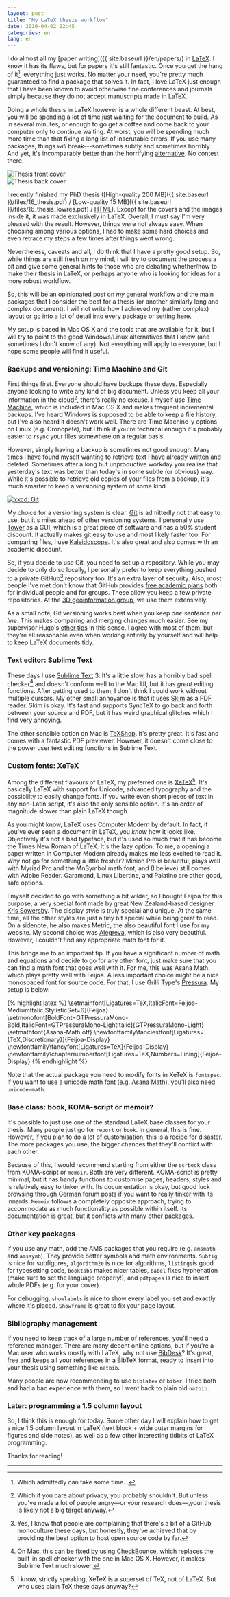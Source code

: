 ```yaml
---
layout: post
title: "My LaTeX thesis workflow"
date: 2016-04-02 22:45
categories: en
lang: en
---
```


I do almost all my [paper writing]({{ site.baseurl }}/en/papers/) in [LaTeX](http://latex-project.org). I know it has its flaws, but for papers it's still fantastic. Once you get the hang of it[^1], everything just works. No matter your need, you're pretty much guaranteed to find a package that solves it. In fact, I love LaTeX just enough that I have been known to avoid otherwise fine conferences and journals simply because they do not accept manuscripts made in LaTeX.

Doing a whole thesis in LaTeX however is a whole different beast. At best, you will be spending a lot of time just waiting for the document to build. As in several minutes, or enough to go get a coffee and come back to your computer only to continue waiting. At worst, you will be spending much more time than that fixing a long list of inscrutable errors. If you use many packages, things *will* break---sometimes subtly and sometimes horribly. And yet, it's incomparably better than the horrifying [alternative](https://en.wikipedia.org/wiki/Microsoft_Word). No contest there.

<div class="row">
	<div class="col-sm-6 col-xs-6"><img src="{{ site.baseurl }}/img/blog/thesis-cover.jpg" class="img-responsive" alt="Thesis front cover" /></div>
	<div class="col-sm-6 col-xs-6"><img src="{{ site.baseurl }}/img/blog/thesis-cover-back.jpg" class="img-responsive" alt="Thesis back cover" /></div>
</div>

I recently finished my PhD thesis ([High-quality 200 MB]({{ site.baseurl }}/files/16_thesis.pdf) / [Low-quality 15 MB]({{ site.baseurl }}/files/16_thesis_lowres.pdf) / [HTML](https://3d.bk.tudelft.nl/ken/en/thesis/)). Except for the covers and the images inside it, it was made exclusively in LaTeX. Overall, I must say I'm very pleased with the result. However, things were not always easy. When choosing among various options, I had to make some hard choices and even retrace my steps a few times after things went wrong.

Nevertheless, caveats and all, I do think that I have a pretty good setup. So, while things are still fresh on my mind, I will try to document the process a bit and give some general hints to those who are debating whether/how to make their thesis in LaTeX, or perhaps anyone who is looking for ideas for a more robust workflow.

So, this will be an opinionated post on *my* general workflow and the main packages that I consider the best for a thesis (or another similarly long and complex document). I will not write how I achieved my (rather complex) layout or go into a lot of detail into every package or setting here.

My setup is based in Mac OS X and the tools that are available for it, but I will try to point to the good Windows/Linux alternatives that I know (and sometimes I don't know of any). Not everything will apply to everyone, but I hope some people will find it useful.

### Backups and versioning: Time Machine and Git

First things first. Everyone should have backups these days. Especially anyone looking to write any kind of big document. Unless you keep all your information in the cloud[^2], there's really no excuse. I myself use [Time Machine](https://en.wikipedia.org/wiki/Time_Machine_(OS_X)), which is included in Mac OS X and makes frequent incremental backups. I've heard Windows is supposed to be able to keep a file history, but I've also heard it doesn't work well. There are Time Machine-y options on Linux (e.g. Cronopete), but I think if you're technical enough it's probably easier to `rsync` your files somewhere on a regular basis.

However, simply having a backup is sometimes not good enough. Many times I have found myself wanting to retrieve text I have already written and deleted. Sometimes after a long but unproductive workday you realise that yesterday's text was better than today's in some subtle (or obvious) way. While it's possible to retrieve old copies of your files from a backup, it's much smarter to keep a versioning system of some kind.

<a href="http://xkcd.com/1597/"><img src="http://imgs.xkcd.com/comics/git.png" class="img-responsive center-block" alt="xkcd: Git"></a>

My choice for a versioning system is clear. [Git](https://git-scm.com) is admittedly not that easy to use, but it's miles ahead of other versioning systems. I personally use [Tower](https://www.git-tower.com) as a GUI, which is a great piece of software and has a 50% student discount. It actually makes git easy to use and most likely faster too. For comparing files, I use [Kaleidoscope](http://www.kaleidoscopeapp.com). It's also great and also comes with an academic discount.

So, if you decide to use Git, you need to set up a repository. While you may decide to only do so locally, I personally prefer to keep everything pushed to a private GitHub[^3] repository too. It's an extra layer of security. Also, most people I've met don't know that GitHub provides [free academic plans](https://education.github.com) both for individual people and for groups. These allow you keep a few private repositories. At the [3D geoinformation group](https://3d.bk.tudelft.nl), we use them extensively.

As a small note, Git versioning works best when you keep *one sentence per line*. This makes comparing and merging changes much easier. See my supervisor Hugo's [other tips](https://3d.bk.tudelft.nl/hledoux/blog/rules-happy-latex/) in this sense. I agree with most of them, but they're all reasonable even when working entirely by yourself and will help to keep LaTeX documents tidy.

### Text editor: Sublime Text

These days I use [Sublime Text](https://www.sublimetext.com) 3. It's a little slow, has a horribly bad spell checker[^4] and doesn't conform well to the Mac UI, but it has *great* editing functions. After getting used to them, I don't think I could work without multiple cursors. My other small annoyance is that it uses [Skim](http://skim-app.sourceforge.net) as a PDF reader. Skim is okay. It's fast and supports SyncTeX to go back and forth between your source and PDF, but it has weird graphical glitches which I find very annoying.

The other sensible option on Mac is [TeXShop](http://pages.uoregon.edu/koch/texshop/). It's pretty great. It's fast and comes with a fantastic PDF previewer. However, it doesn't come close to the power user text editing functions in Sublime Text.

### Custom fonts: XeTeX

Among the different flavours of LaTeX, my preferred one is [XeTeX](http://xetex.sourceforge.net/)[^5]. It's basically LaTeX with support for Unicode, advanced typography and the possibility to easily change fonts. If you write even short pieces of text in any non-Latin script, it's also the only sensible option. It's an order of magnitude slower than plain LaTeX though.

As you might know, LaTeX uses Computer Modern by default. In fact, if you've ever seen a document in LaTeX, you *know* how it looks like. Objectively it's not a bad typeface, but it's used so much that it has become the Times New Roman of LaTeX. It's the lazy option. To me, a opening a paper written in Computer Modern already makes me less excited to read it. Why not go for something a little fresher? Minion Pro is beautiful, plays well with Myriad Pro and the MnSymbol math font, and (I believe) still comes with Adobe Reader. Garamond, Linux Libertine, and Palatino are other good, safe options.

I myself decided to go with something a bit wilder, so I bought Feijoa for this purpose, a very special font made by great New Zealand-based designer [Kris Sowersby](https://klim.co.nz). The display style is truly special and unique. At the same time, all the other styles are just a tiny bit special while being great to read. On a sidenote, he also makes Metric, the also beautiful font I use for my website. My second choice was [Alegreya](http://www.huertatipografica.com/en/fonts/alegreya-ht-pro), which is also very beautiful. However, I couldn't find any appropriate math font for it.

This brings me to an important tip. If you have a significant number of math and equations and decide to go for any other font, just make sure that you can find a math font that goes well with it. For me, this was Asana Math, which plays pretty well with Feijoa. A less important choice might be a nice monospaced font for source code. For that, I use Grilli Type's [Pressura](https://www.grillitype.com/typefaces/gt-pressura). My setup is below:

{% highlight latex %}
\setmainfont[Ligatures=TeX,ItalicFont=Feijoa-MediumItalic,StylisticSet=6]{Feijoa}
\setmonofont[BoldFont=GTPressuraMono-Bold,ItalicFont=GTPressuraMono-LightItalic]{GTPressuraMono-Light}
\setmathfont{Asana-Math.otf}
\newfontfamily\fanciestfont[Ligatures={TeX,Discretionary}]{Feijoa-Display}
\newfontfamily\fancyfont[Ligatures=TeX]{Feijoa-Display}
\newfontfamily\chapternumberfont[Ligatures=TeX,Numbers=Lining]{Feijoa-Display}
{% endhighlight %}

Note that the actual package you need to modify fonts in XeTeX is `fontspec`. If you want to use a unicode math font (e.g. Asana Math), you'll also need `unicode-math`.

### Base class: book, KOMA-script or memoir?

It's possible to just use one of the standard LaTeX base classes for your thesis. Many people just go for `report` or `book`. In general, this is fine. However, if you plan to do a lot of customisation, this is a recipe for disaster. The more packages you use, the bigger chances that they'll conflict with each other.

Because of this, I would recommend starting from either the `scrbook` class from KOMA-script or `memoir`. Both are very different. KOMA-script is pretty minimal, but it has handy functions to customise pages, headers, styles and is relatively easy to tinker with. Its documentation is okay, but good luck browsing through German forum posts if you want to really tinker with its innards. `Memoir` follows a completely opposite approach, trying to accommodate as much functionality as possible within itself. Its documentation is great, but it conflicts with many other packages.

### Other key packages

If you use any math, add the AMS packages that you require (e.g. `amsmath` and `amssymb`). They provide better symbols and math environments. `Subfig` is nice for subfigures, `algorithm2e` is nice for algorithms, `listings`is good for typesetting code, `booktabs` makes nicer tables, `babel` fixes hyphenation (make sure to set the language properly!), and `pdfpages` is nice to insert whole PDFs (e.g. for your cover).

For debugging, `showlabels` is nice to show every label you set and exactly where it's placed. `Showframe` is great to fix your page layout.

### Bibliography management

If you need to keep track of a large number of references, you'll need a reference manager. There are many decent online options, but if you're a Mac user who works mostly with LaTeX, why not use [BibDesk](http://bibdesk.sourceforge.net)? It's great, free and keeps all your references in a BibTeX format, ready to insert into your thesis using something like `natbib`.

Many people are now recommending to use `biblatex` or `biber`. I tried both and had a bad experience with them, so I went back to plain old `natbib`.

### Later: programming a 1.5 column layout

So, I think this is enough for today. Some other day I will explain how to get a nice 1.5 column layout in LaTeX (text block + wide outer margins for figures and side notes), as well as a few other interesting tidbits of LaTeX programming.

Thanks for reading!

-----

[^1]: Which admittedly can take some time…
[^2]: Which if you care about privacy, you probably shouldn't. But unless you've made a lot of people angry&mdash;or your research does&mdash;,your thesis is likely not a big target anyway.
[^3]: Yes, I know that people are complaining that there's a bit of a GitHub monoculture these days, but honestly, they've achieved that by providing the best option to host open source code by far.
[^4]: On Mac, this can be fixed by using [CheckBounce](https://github.com/phyllisstein/CheckBounce), which replaces the built-in spell checker with the one in Mac OS X. However, it makes Sublime Text much slower.
[^5]: I know, strictly speaking, XeTeX is a superset of TeX, not of LaTeX. But who uses plain TeX these days anyway?